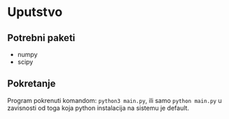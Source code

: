 # Uputstvo

## Potrebni paketi

- numpy
- scipy

## Pokretanje

Program pokrenuti komandom: `python3 main.py`, ili samo `python main.py` u zavisnosti od toga koja python instalacija na sistemu je default.